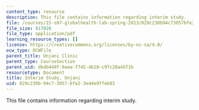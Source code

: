 ```yaml
---
content_type: resource
description: This file contains information regarding interim study.
file: /courses/15-s07-globalhealth-lab-spring-2013/029c230b94c73057bfe23e44e9ffeb03_MIT15_S07S13_inter_stu_unj.pdf
file_size: 917020
file_type: application/pdf
learning_resource_types: []
license: https://creativecommons.org/licenses/by-nc-sa/4.0/
ocw_type: OCWFile
parent_title: Unjani Clinic
parent_type: CourseSection
parent_uid: dbdb449f-9aea-f745-4b10-c97c28a45f1b
resourcetype: Document
title: Interim Study, Unjani
uid: 029c230b-94c7-3057-bfe2-3e44e9ffeb03
---
```

This file contains information regarding interim study.